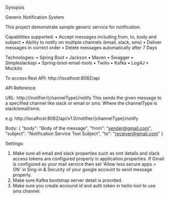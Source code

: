 Synopsis

Generic Notification System

This project demonstrate sample generic service for notification.

Capabilities supported: • Accept messages including from, to, body and subject • Ability to notify on multiple channels (email, slack, sms) • Deliver messages in correct order • Delete messages automatically after 7 Days

Technologies: • Spring Boot • Jackson • Maven • Swagger • Simpleslackapi • Spring-boot-email-tools • Twilio • Kafka • Log4J • Mockito

To access Rest API: http://localhost:8082/api

API Reference:

URL: http:///notifier/{channelType}/notify This sends the given message to a specified channel like slack or email or sms. Where the channelType is slack/email/sms.

e.g: http://localhost:8082/api/v1.0/notifier/{channelType}/notify

Body: {
"body": "Body of the message",
"from": "sender@gmail.com",
"subject": "Notification Service Test Subject",
"to": "receiver@gmail.com"
}

Settings:

1. Make sure all email and slack properties such as smt details and slack access tokens are configured properly in application.properties.
If Gmail is configured as your mail service then set 'Allow less secure apps = ON' in Sing-in & Security of your google account to send message properly.
2. Make sure Kafka bootstrap server detail is provided.
3. Make sure you create accound id and auth token in twilio tool to use sms channel.